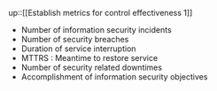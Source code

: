 up::[[Establish metrics for control effectiveness 1]]

- Number of information security incidents
- Number of security breaches
- Duration of service interruption
- MTTRS : Meantime to restore service
- Number of security related downtimes
- Accomplishment of information security objectives
